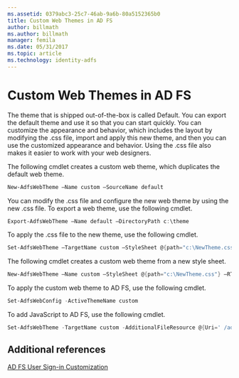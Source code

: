 ```yaml
---
ms.assetid: 0379abc3-25c7-46ab-9a6b-80a5152365b0
title: Custom Web Themes in AD FS
author: billmath
ms.author: billmath
manager: femila
ms.date: 05/31/2017
ms.topic: article
ms.technology: identity-adfs
---
```


# Custom Web Themes in AD FS

The theme that is shipped out\-of\-the\-box is called Default. You can export the default theme and use it so that you can start quickly. You can customize the appearance and behavior, which includes the layout by modifying the .css file, import and apply this new theme, and then you can use the customized appearance and behavior. Using the .css file also makes it easier to work with your web designers.

The following cmdlet creates a custom web theme, which duplicates the default web theme.

```powershell
New-AdfsWebTheme –Name custom –SourceName default
```

You can modify the .css file and configure the new web theme by using the new .css file. To export a web theme, use the following cmdlet.

```powershell
Export-AdfsWebTheme –Name default –DirectoryPath c:\theme
```

To apply the .css file to the new theme, use the following cmdlet.

```powershell
Set-AdfsWebTheme –TargetName custom –StyleSheet @{path="c:\NewTheme.css"}
```

The following cmdlet creates a custom web theme from a new style sheet.

```powershell
New-AdfsWebTheme –Name custom –StyleSheet @{path="c:\NewTheme.css"} –RTLStyleSheetPath c:\NewRtlTheme.css
```

To apply the custom web theme to AD FS, use the following cmdlet.

```powershell
Set-AdfsWebConfig -ActiveThemeName custom
```

To add JavaScript to AD FS, use the following cmdlet.

```powershell
Set-AdfsWebTheme -TargetName custom -AdditionalFileResource @{Uri=' /adfs/portal/script/onload.js';path="D:\inetpub\adfsassets\script\onload.js"}
```

## Additional references

[AD FS User Sign-in Customization](AD-FS-user-sign-in-customization.md)
